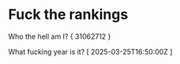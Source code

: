 # Fuck the rankings

Who the hell am I?
{ 31062712 }

What fucking year is it?
[ 2025-03-25T16:50:00Z ]
